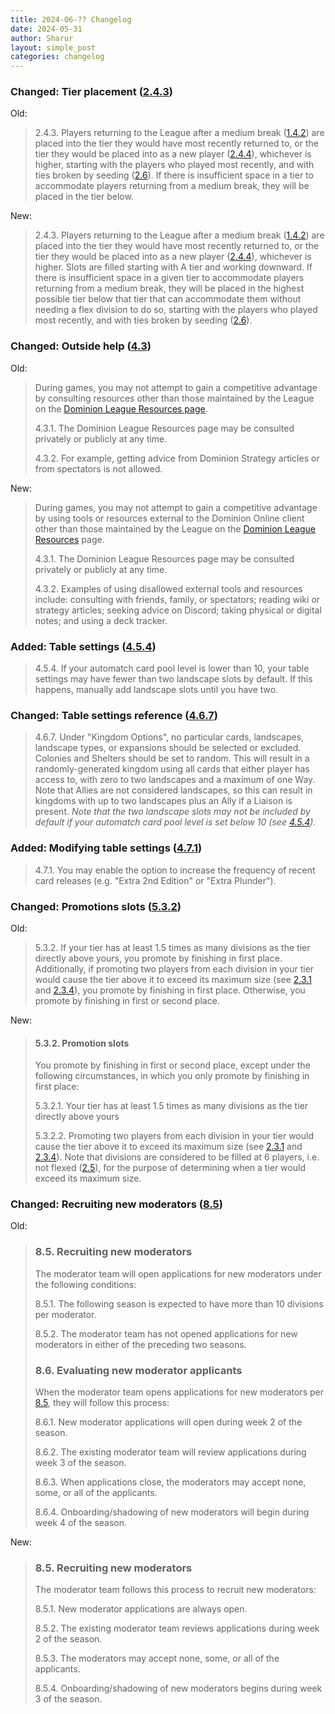 ```yaml
---
title: 2024-06-?? Changelog
date: 2024-05-31
author: Sharur
layout: simple_post
categories: changelog
---
```

### Changed: Tier placement ([2.4.3](/rules#2.4.3))

Old:
> 2.4.3. Players returning to the League after a medium break ([1.4.2](/rules#1.4.2)) are placed into the tier they would have most recently returned to, or the tier they would be placed into as a new player ([2.4.4](/rules#2.4.4)), whichever is higher, starting with the players who played most recently, and with ties broken by seeding ([2.6](/rules#2.6)). If there is insufficient space in a tier to accommodate players returning from a medium break, they will be placed in the tier below.

New:
> 2.4.3. Players returning to the League after a medium break ([1.4.2](/rules#1.4.2)) are placed into the tier they would have most recently returned to, or the tier they would be placed into as a new player ([2.4.4](/rules#2.4.4)), whichever is higher. Slots are filled starting with A tier and working downward. If there is insufficient space in a given tier to accommodate players returning from a medium break, they will be placed in the highest possible tier below that tier that can accommodate them without needing a flex division to do so, starting with the players who played most recently, and with ties broken by seeding ([2.6](/rules#2.6)).

### Changed: Outside help ([4.3](/rules#4.3))

Old:
> During games, you may not attempt to gain a competitive advantage by consulting resources other than those maintained by the League on the [Dominion League Resources page](/resources).
>
> <a name="4.3.1"></a>4.3.1. The Dominion League Resources page may be consulted privately or publicly at any time.
>
> <a name="4.3.2"></a>4.3.2. For example, getting advice from Dominion Strategy articles or from spectators is not allowed.

New:
> During games, you may not attempt to gain a competitive advantage by using tools or resources external to the Dominion Online client other than those maintained by the League on the [Dominion League Resources](/resources) page.
>
> 4.3.1. The Dominion League Resources page may be consulted privately or publicly at any time.
>
> 4.3.2. Examples of using disallowed external tools and resources include: consulting with friends, family, or spectators; reading wiki or strategy articles; seeking advice on Discord; taking physical or digital notes; and using a deck tracker.

### Added: Table settings ([4.5.4](/rules#4.5.4))

> 4.5.4. If your automatch card pool level is lower than 10, your table settings may have fewer than two landscape slots by default. If this happens, manually add landscape slots until you have two.

### Changed: Table settings reference ([4.6.7](/rules#4.6.7))

> 4.6.7. Under "Kingdom Options", no particular cards, landscapes, landscape types, or expansions should be selected or excluded. Colonies and Shelters should be set to random. This will result in a randomly-generated kingdom using all cards that either player has access to, with zero to two landscapes and a maximum of one Way. Note that Allies are not considered landscapes, so this can result in kingdoms with up to two landscapes plus an Ally if a Liaison is present. *Note that the two landscape slots may not be included by default if your automatch card pool level is set below 10 (see [4.5.4](/rules#4.5.4)).*

### Added: Modifying table settings ([4.7.1](/rules#4.7.1))

> 4.7.1. You may enable the option to increase the frequency of recent card releases (e.g. "Extra 2nd Edition" or "Extra Plunder").

### Changed: Promotions slots ([5.3.2](/rules#5.3.2))

Old:

> 5.3.2. If your tier has at least 1.5 times as many divisions as the tier directly above yours, you promote by finishing in first place. Additionally, if promoting two players from each division in your tier would cause the tier above it to exceed its maximum size (see [2.3.1](/rules#2.3.1) and [2.3.4](/rules#2.3.4)), you promote by finishing in first place. Otherwise, you promote by finishing in first or second place.

New:

> #### 5.3.2. Promotion slots
> 
> You promote by finishing in first or second place, except under the following circumstances, in which you only promote by finishing in first place:
> 
> 5.3.2.1. Your tier has at least 1.5 times as many divisions as the tier directly above yours
>
> 5.3.2.2. Promoting two players from each division in your tier would cause the tier above it to exceed its maximum size (see [2.3.1](/rules#2.3.1) and [2.3.4](/rules#2.3.4)). Note that divisions are considered to be filled at 6 players, i.e. not flexed ([2.5](/rules#2.5)), for the purpose of determining when a tier would exceed its maximum size.

### Changed: Recruiting new moderators ([8.5](/rules#8.5))

Old:

> ### 8.5. Recruiting new moderators
>
> The moderator team will open applications for new moderators under the following conditions:
>
> 8.5.1. The following season is expected to have more than 10 divisions per moderator.
>
> 8.5.2. The moderator team has not opened applications for new moderators in either of the preceding two seasons.
>
> ### 8.6. Evaluating new moderator applicants
>
> When the moderator team opens applications for new moderators per [8.5](#8.5), they will follow this process:
>
> 8.6.1. New moderator applications will open during week 2 of the season.
>
> 8.6.2. The existing moderator team will review applications during week 3 of the season.
>
> 8.6.3. When applications close, the moderators may accept none, some, or all of the applicants.
>
> 8.6.4. Onboarding/shadowing of new moderators will begin during week 4 of the season.

New:

> ### 8.5. Recruiting new moderators
> 
> The moderator team follows this process to recruit new moderators:
>
> 8.5.1. New moderator applications are always open.
>
> 8.5.2. The existing moderator team reviews applications during week 2 of the season.
>
> 8.5.3. The moderators may accept none, some, or all of the applicants.
>
> 8.5.4. Onboarding/shadowing of new moderators begins during week 3 of the season.